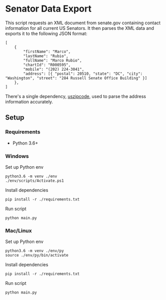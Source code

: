 # Senator Data Export

This script requests an XML document from senate.gov containing contact information for all current US Senators. It then parses the XML data and exports it to the following JSON format:

```
[
    {
        "firstName": "Marco",
        "lastName": "Rubio",
        "fullName": "Marco Rubio",
        "chartId": "R000595",
        "mobile": "(202) 224-3041",
        "address": [{ "postal": 20510, "state": "DC", "city": "Washington", "street": "284 Russell Senate Office Building" }]
    },
]
```

There's a single dependency, [uszipcode](https://uszipcode.readthedocs.io/?badge=latest), used to parse the address information accurately.

## Setup

### Requirements
- Python 3.6+

### Windows
Set up Python env
```
python3.6 -m venv ./env
./env/scripts/Activate.ps1
```
Install dependencies
```
pip install -r ./requirements.txt
```
Run script
```
python main.py
```

### Mac/Linux
Set up Python env
```
python3.6 -m venv ./env/py
source ./env/py/bin/activate
```
Install dependencies
```
pip install -r ./requirements.txt
```
Run script
```
python main.py
```